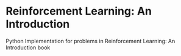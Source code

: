 # Reinforcement Learning: An Introduction
Python Implementation for problems in Reinforcement Learning: An Introduction book
